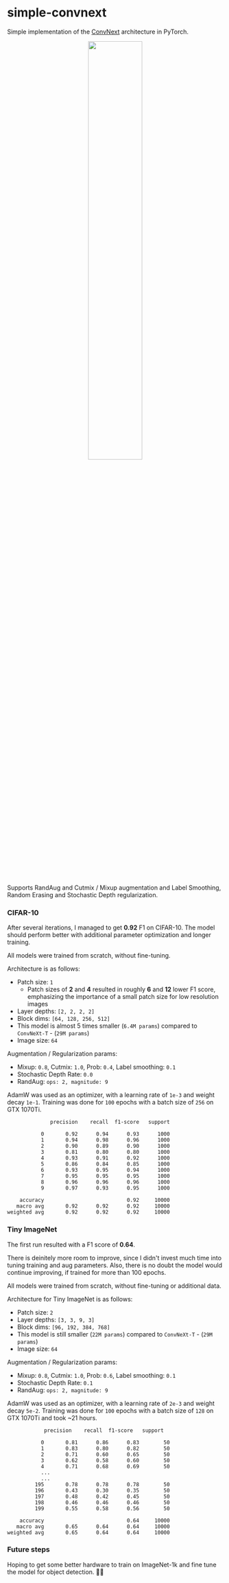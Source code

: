 # simple-convnext

Simple implementation of the [ConvNext](https://arxiv.org/abs/2201.03545) architecture in PyTorch.

<p align="center" width="100%">
    <img width="50%" src="https://user-images.githubusercontent.com/29043871/197199637-9cd8b61b-632a-4cad-9361-b2db0af8c574.png"> 
</p>

Supports RandAug and Cutmix / Mixup augmentation and Label Smoothing, Random Erasing and Stochastic Depth regularization.

### CIFAR-10

After several iterations, I managed to get **0.92** F1 on CIFAR-10. The model should perform better with additional parameter optimization and longer training.

All models were trained from scratch, without fine-tuning.

Architecture is as follows:

- Patch size: `1`
  - Patch sizes of **2** and **4** resulted in roughly **6** and **12** lower F1 score, emphasizing the importance of a small patch size for low resolution images
- Layer depths: `[2, 2, 2, 2]`
- Block dims: `[64, 128, 256, 512]`
- This model is almost 5 times smaller (`6.4M params`) compared to `ConvNeXt-T` - (`29M params`)
- Image size: `64`

Augmentation / Regularization params:

- Mixup: `0.8`, Cutmix: `1.0`, Prob: `0.4`, Label smoothing: `0.1`
- Stochastic Depth Rate: `0.0`
- RandAug: `ops: 2, magnitude: 9`

AdamW was used as an optimizer, with a learning rate of `1e-3` and weight decay `1e-1`.
Training was done for `100` epochs with a batch size of `256` on GTX 1070Ti.

```
              precision    recall  f1-score   support

           0       0.92      0.94      0.93      1000
           1       0.94      0.98      0.96      1000
           2       0.90      0.89      0.90      1000
           3       0.81      0.80      0.80      1000
           4       0.93      0.91      0.92      1000
           5       0.86      0.84      0.85      1000
           6       0.93      0.95      0.94      1000
           7       0.95      0.95      0.95      1000
           8       0.96      0.96      0.96      1000
           9       0.97      0.93      0.95      1000

    accuracy                           0.92     10000
   macro avg       0.92      0.92      0.92     10000
weighted avg       0.92      0.92      0.92     10000
```

### Tiny ImageNet

The first run resulted with a F1 score of **0.64**.

There is deinitely more room to improve, since I didn't invest much time into tuning training and aug parameters.
Also, there is no doubt the model would continue improving, if trained for more than 100 epochs.

All models were trained from scratch, without fine-tuning or additional data.

Architecture for Tiny ImageNet is as follows:

- Patch size: `2`
- Layer depths: `[3, 3, 9, 3]`
- Block dims: `[96, 192, 384, 768]`
- This model is still smaller (`22M params`) compared to `ConvNeXt-T` - (`29M params`)
- Image size: `64`

Augmentation / Regularization params:

- Mixup: `0.8`, Cutmix: `1.0`, Prob: `0.6`, Label smoothing: `0.1`
- Stochastic Depth Rate: `0.1`
- RandAug: `ops: 2, magnitude: 9`

AdamW was used as an optimizer, with a learning rate of `2e-3` and weight decay `5e-2`.
Training was done for `100` epochs with a batch size of `128` on GTX 1070Ti and took ~21 hours.

```
            precision    recall  f1-score   support

           0       0.81      0.86      0.83        50
           1       0.83      0.80      0.82        50
           2       0.71      0.60      0.65        50
           3       0.62      0.58      0.60        50
           4       0.71      0.68      0.69        50
           ...
           ...
         195       0.78      0.78      0.78        50
         196       0.43      0.30      0.35        50
         197       0.48      0.42      0.45        50
         198       0.46      0.46      0.46        50
         199       0.55      0.58      0.56        50

    accuracy                           0.64     10000
   macro avg       0.65      0.64      0.64     10000
weighted avg       0.65      0.64      0.64     10000
```

### Future steps

Hoping to get some better hardware to train on ImageNet-1k and fine tune the model for object detection. 🙏😅
